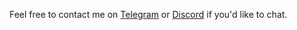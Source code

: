 Feel free to contact me on [Telegram](https://t.me/symmetricalboy) or [Discord](https://discord.com/users/417424119768940585) if you'd like to chat.
